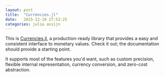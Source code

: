 ```yaml
---
layout: post
title:  "Currencies.jl"
date:   2015-12-10 17:52:25
categories: julia assijn
---
```

This is [Currencies.jl], a production-ready library that provides a easy and
consistent interface to monetary values. Check it out; the documentation should
provide a starting point.

It supports most of the features you'd want, such as custom precision, flexible
internal representation, currency conversion, and zero-cost abstraction.


[Currencies.jl]: https://github.com/TotalVerb/Currencies.jl
